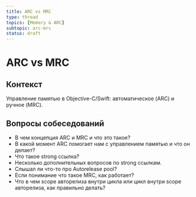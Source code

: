 ```yaml
---
title: ARC vs MRC
type: thread
topics: [Memory & ARC]
subtopic: arc-mrc
status: draft
---
```


# ARC vs MRC

## Контекст
Управление памятью в Objective-C/Swift: автоматическое (ARC) и ручное (MRC).

## Вопросы собеседований
- В чем концепция ARC и MRC и что это такое?
- В какой момент ARC помогает нам с управлением памятью и что он делает?
- Что такое strong ссылка?
- Несколько дополнительных вопросов по strong ссылкам.
- Слышал ли что-то про Autorelease pool?
- Если понимание что такое MRC, как работает?
- Что в чем scope авторелиза внутри цикла или цикл внутри scope авторелиза, как правильно делать?



